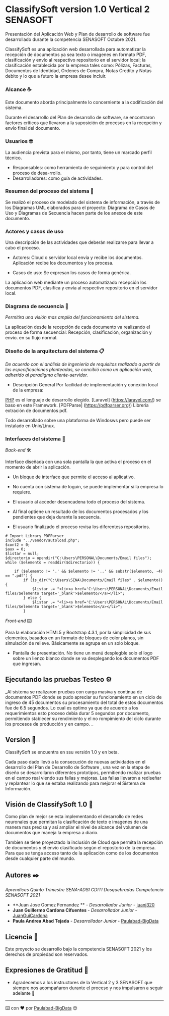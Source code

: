 # ClassifySoft version 1.0 Vertical 2 SENASOFT

Presentación del Aplicación Web y Plan de desarrollo de software fue desarrollado durante la competencia SENASOFT Octubre 2021.

ClassifySoft es una aplicación web desarrollada para automatizar la recepción de documentos ya sea texto o imagenes en formato PDF, clasificación y envío al respectivo repositorio en el servidor local; la clasificación establecida por la empresa tales como: Pólizas, Facturas, Documentos de Identidad, Ordenes de Compra, Notas Credito y Notas debito y lo que a futuro la empresa desee incluir.

### Alcance ☕

Este documento aborda principalmente lo concerniente a la codificación del sistema.

Durante el desarrollo del Plan de desarrollo de software, se encontraron factores críticos que llevaron a la suposición de procesos en la recepción y envío final del documento.

### Usuarios 🤓

La audiencia prevista para el mismo, por tanto, tiene un marcado perfil técnico.

* Responsables: como herramienta de seguimiento y para control del proceso de desa-rrollo.
* Desarrolladores: como guía de actividades.

### Resumen del proceso del sistema 🚀

Se realizó el proceso de modelado del sistema de información, a través de los Diagramas UML elaborados para el proyecto: Diagrama de Casos de Uso y Diagramas de Secuencia hacen parte de los anexos de este documento.

### Actores y casos de uso

Una descripción de las actividades que deberán realizarse para llevar a cabo el proceso.

* Actores: 
Cloud o servidor local envía y recibe los documentos.
Aplicación recibe los documentos y los procesa.

* Casos de uso:
Se expresan los casos de forma genérica.

La aplicación web mediante un proceso automatizado recepción los documentos PDF, clasifica y envía al respectivo repositorio en el servidor local.

### Diagrama de secuencia 🚀

_Permitira una visión mas amplia del funcionamiento del sistema._

La aplicación desde la recepción de cada documento va realizando el proceso de forma secuencial: Recepción, clasificación, organización y envío. en su flujo normal.

### Diseño de la arquitectura del sistema 📋

_De acuerdo con el análisis de ingeniería de requisitos realizado a partir de las especificaciones planteadas, se concibió como un aplicación web, adherido al paradigma cliente-servidor._

* Descripción General
Por facilidad de implementación y conexión local de la empresa:

[PHP](https://www.php.net/) es el lenguaje de desarrollo elegido.
[Laravel] (https://laravel.com/) se baso en este Framework.
[PDFParse] (https://pdfparser.org/) Libreria extración de documentos pdf.

Todo desarrollado sobre una plataforma de Windosws pero puede ser instalado en Unix/Linux.

### Interfaces del sistema 🔧

_Back-end_ 🛠️

Interface diseñada con una sola pantalla la que activa el proceso en el momento de abrir la aplicación.

* Un bloque de interface que permite el acceso al aplicativo.

* No cuenta con sistema de loguin, se puede implementar si la empresa lo requiere.

* El usuario al acceder desencadena todo el proceso del sistema.

* Al final optiene un resultado de los documentos procesados y los pendientes que deja durante la secuencia.

* El usuario finalizado el proceso revisa los diferentess repositorios.

```
# Import Library PDFParser
include "../vendor/autoload.php";
$cont2 = 0;
$aux = 0;
$listar = null;
$directorio = opendir("C:\Users\PERSONAL\Documents/Email files");
while ($elemento = readdir($directorio)) {

    if ($elemento != '.' && $elemento != '..' && substr($elemento, -4) == ".pdf") {
        if (is_dir("C:\Users\SENA\Documents/Email files" . $elemento)) {
            $listar .= "<li><a href='C:\Users\PERSONAL\Documents/Email files/$elemento target='_blank'>$elemento/</a></li>";
        } else {
            $listar .= "<li><a href='C:\Users\PERSONAL\Documents/Email files/$elemento target='_blank'>$elemento</a></li>";
        }
```

_Front-end_ ⌨️

Para la elaboración HTML5 y Bootstrap 4.3.1, por la simplicidad de sus elementos, basados en un formato de bloques de color planos, sin simulación de relieve. Básicamente se agrupa en un solo bloque.

* Pantalla de presentación. No tiene un menú desplegble solo el logo sobre un lienzo blanco donde se va desplegando los documentos PDF que ingresan.

## Ejecutando las pruebas Testeo ⚙️

_Al sistema se realizaron pruebas con carga masiva y continua de documentos PDF donde se pudo apreciar su funcionamiento en un ciclo de ingreso de 45 documentos su procesamiento del total de estos documentos fue de 6.5 segundos. Lo cual es optimo ya que de acuerdo a los requerimientos esto proceso debia durar 5 segundos por documento, permitiendo stablecer su rendimiento y el no rompimiento del ciclo durante los procesos de producción y en campo. _

## Version 📌

ClassifySoft se encuentra en ssu versión 1.0 y en beta.

Cada paso dado llevó a la consecución de nuevas actividades en el desarrollo del Plan de Desarrollo de Software , una vez en la etapa de diseño se desarrollaron diferentes prototipos, permitiendo realizar pruebas en el campo real viendo sus fallas y mejoras. Las fallas llevaron a rediseñar y replantear lo que se estaba realizando para mejorar el Sistema de Información.

## Visión de ClassifySoft 1.0 🔩

Como plan de mejor se esta implementando el desarrollo de redes neuronales que permitan la clasificación de texto e imagenes de una manera mas precisa y así ampliar el nivel de alcance del volumen de documentos que maneja la empresa a diario.

Tambíen se tiene proyectado la inclusión de Cloud que permita la recepción de documentos y el envío clasificado según el repostorio de la empresa. Para que se tenga acceso tanto de la aplicación como de los documentos desde cualquier parte del mundo.


## Autores ✒️

_Aprendices Quinto Trimestre SENA-ADSI CDITI Dosquebradas Competencia SENASOFT 2021_

* **Juan Jose Gomez Fernandez ** - *Desarrollador Junior* - [juanj320](https://github.com/juanj320)
* **Juan Guillermo Cardona Cifuentes** - *Desarrollador Junior* - [JuanGuiCardona](#https://github.com/JuanGuiCardona)
* **Paula Andrea Abad Tejada** - *Desarrollador Junior* - [Paulabad-BigData](https://github.com/Paulabad-BigData)

## Licencia 📄

Este proyecto se desarrollo bajo la competencia SENASOFT 2021 y los derechos de propiedad son reservados.

## Expresiones de Gratitud 🎁

* Agradecemos a los instructores de la Vertical 2 y 3 SENASOFT que siempre nos acompañaron durante el proceso y nos impulsaron a seguir adelante  📢



---
⌨️ con ❤️ por [Paulabad-BigData](https://github.com/Paulabad-BigData) 😊
